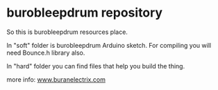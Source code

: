 
burobleepdrum repository
========================

So this is burobleepdrum resources place.

In "soft" folder is burobleepdrum Arduino sketch.
For compiling you will need Bounce.h library also.

In "hard" folder you can find files that help you build the thing.

more info: www.buranelectrix.com


